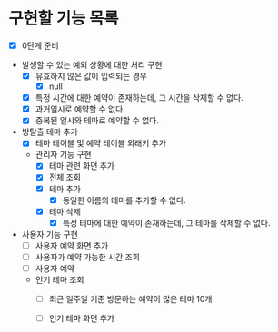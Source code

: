 # 구현할 기능 목록

- [x] 0단계 준비
- 발생할 수 있는 예외 상황에 대한 처리 구현
    - [x] 유효하지 않은 값이 입력되는 경우
        - [x] null
    - [x] 특정 시간에 대한 예약이 존재하는데, 그 시간을 삭제할 수 없다.
    - [x] 과거일시로 예약할 수 없다.
    - [x] 중복된 일시와 테마로 예약할 수 없다.
- 방탈출 테마 추가
  - [x] 테마 테이블 및 예약 테이블 외래키 추가
  - 관리자 기능 구현
    - [x] 테마 관련 화면 추가 
    - [x] 전체 조회
    - [x] 테마 추가
      - [x] 동일한 이름의 테마를 추가할 수 없다.
    - [x] 테마 삭제
      - [x] 특정 테마에 대한 예약이 존재하는데, 그 테마를 삭제할 수 없다.
- 사용자 기능 구현
  - [ ] 사용자 예약 화면 추가
  - [ ] 사용자가 예약 가능한 시간 조회
  - [ ] 사용자 예약
  - 인기 테마 조회
    - [ ] 최근 일주일 기준 방문하는 예약이 많은 테마 10개
    - [ ] 인기 테마 화면 추가
    